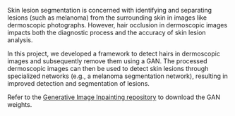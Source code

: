 Skin lesion segmentation is concerned with identifying and separating lesions (such as melanoma) from the surrounding skin in images like dermoscopic photographs. However, hair occlusion in dermoscopic images impacts both the diagnostic process and the accuracy of skin lesion analysis.

In this project, we developed a framework to detect hairs in dermoscopic images and subsequently remove them using a GAN. The processed dermoscopic images can then be used to detect skin lesions through specialized networks (e.g., a melanoma segmentation network), resulting in improved detection and segmentation of lesions.

Refer to the [Generative Image Inpainting repository](https://github.com/JiahuiYu/generative_inpainting) to download the GAN weights.
